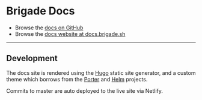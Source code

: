 # Brigade Docs

* Browse the [docs on GitHub](https://github.com/brigadecore/brigade/tree/master/docs/content)
* Browse the [docs website at docs.brigade.sh](https://docs.brigade.sh)

---

## Development

The docs site is rendered using the [Hugo](https://gohugo.io/) static site generator, and a custom theme which borrows from the [Porter](https://github.com/deislabs/porter) and [Helm](https://github.com/helm/helm-www) projects.

Commits to master are auto deployed to the live site via Netlify.